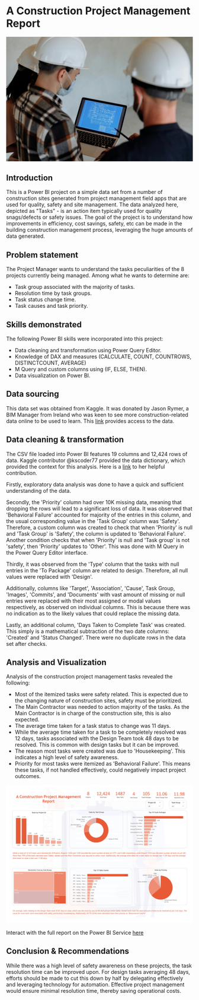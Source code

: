 # A Construction Project Management Report
![](image.jpg)
## Introduction
This is a Power BI project on a simple data set from a number of construction sites generated from project management field apps that are used for quality, safety and site management. The data analyzed here, depicted as "Tasks" - is an action item typically used for quality snags/defects or safety issues. The goal of the project is to understand how improvements in efficiency, cost savings, safety, etc  can be made in the building construction management process, leveraging the huge amounts of data generated.
## Problem statement
The Project Manager wants to understand the tasks peculiarities of the 8 projects currently being managed. Among what he wants to determine are:
- Task group associated with the majority of tasks.
- Resolution time by task groups.
- Task status change time.
- Task causes and task priority.
## Skills demonstrated
The following Power BI skills were incorporated into this project:
- Data cleaning and transformation using Power Query Editor.
- Knowledge of DAX and measures (CALCULATE, COUNT, COUNTROWS, DISTINCTCOUNT, AVERAGE)
- M Query and custom columns using (IF, ELSE, THEN).
- Data visualization on Power BI.
## Data sourcing
This data set was obtained from Kaggle. It was donated by Jason Rymer, a BIM Manager from Ireland who was keen to see more construction-related data online to be used to learn. This [link](https://www.kaggle.com/datasets/claytonmiller/construction-and-project-management-example-data) provides access to the data.
## Data cleaning & transformation
The CSV file loaded into Power BI features 19 columns and 12,424 rows of data. Kaggle contributor @kscoder77 provided the data dictionary, which provided the context for this analysis. Here is a [link](https://www.kaggle.com/code/kscoder77/construction-project-data-analysis) to her helpful contribution.

Firstly, exploratory data analysis was done to have a quick and sufficient understanding of the data.

Secondly, the 'Priority' column had over 10K missing data, meaning that dropping the rows will lead to a significant loss of data. It was observed that 'Behavioral Failure' accounted for majority of the entries in this column, and the usual corresponding value in the 'Task Group' column was 'Safety'. Therefore, a custom column was created to check that when 'Priority' is null and 'Task Group' is 'Safety', the column is updated to 'Behavioral Failure'. Another condition checks that when 'Priority' is null and 'Task group' is not 'safety', then 'Priority' updates to 'Other'. This was done with M Query in the Power Query Editor interface.

Thirdly, it was observed from the 'Type' column that the tasks with null entries in the 'To Package' column are related to design. Therefore, all null values were replaced with 'Design'.

Additionally, columns like 'Target', 'Association', 'Cause', Task Group, 'Images', 'Commits', and 'Documents' with vast amount of missing or null entries were replaced with their most assigned or modal values respectively, as observed on individual columns. This is because there was no indication as to the likely values that could replace the missing data.

Lastly, an additional column, 'Days Taken to Complete Task' was created. This simply is a mathematical subtraction of the two date columns: 'Created' and 'Status Changed'. There were no duplicate rows in the data set after checks.

## Analysis and Visualization
Analysis of the construction project management tasks revealed the following:
- Most of the itemized tasks were safety related. This is expected due to the changing nature of construction sites, safety must be prioritized.
- The Main Contractor was needed to action majority of the tasks. As the Main Contractor is in charge of the construction site, this is also expected.
- The average time taken for a task status to change was 11 days.
- While the average time taken for a task to be completely resolved was 12 days, tasks associated with the Design Team took 48 days to be resolved. This is common with design tasks but it can be improved.
- The reason most tasks were created was due to 'Housekeeping'. This indicates a high level of safety awareness.
- Priority for most tasks were itemized as 'Behavioral Failure'. This means these tasks, if not handled effectively, could negatively impact project outcomes.

![](construction.jpg)

Interact with the full report on the Power BI Service [here]()

## Conclusion & Recommendations
While there was a high level of safety awareness on these projects, the task resolution time can be improved upon. For design tasks averaging 48 days, efforts should be made to cut this down by half by delegating effectively and leveraging technology for automation. Effective project management would ensure minimal resolution time, thereby saving operational costs.




